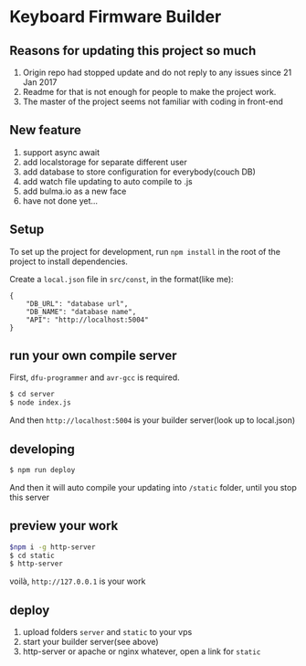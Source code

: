 # Keyboard Firmware Builder
## Reasons for updating this project so much
1. Origin repo had stopped update and do not reply to any issues since 21 Jan 2017
2. Readme for that is not enough for people to make the project work.
3. The master of the project seems not familiar with coding in front-end

## New feature
1. support async await
2. add localstorage for separate different user
3. add database to store configuration for everybody(couch DB)
4. add watch file updating to auto compile to .js
5. add bulma.io as a new face
6. have not done yet...

## Setup
To set up the project for development, run `npm install` in the root of the project to install dependencies.

Create a `local.json` file in `src/const`, in the format(like me):

    {
    	"DB_URL": "database url",
    	"DB_NAME": "database name",
    	"API": "http://localhost:5004"
    }

## run your own compile server
First, `dfu-programmer` and `avr-gcc` is required.
```bash
$ cd server
$ node index.js
```
And then `http://localhost:5004` is your builder server(look up to local.json)

## developing
```bash
$ npm run deploy
```
And then it will auto compile your updating into `/static` folder, until you stop this server

## preview your work
```bash
$npm i -g http-server
$ cd static
$ http-server
```
voilà, `http://127.0.0.1` is your work

## deploy
1. upload folders `server` and `static` to your vps
2. start your builder server(see above)
3. http-server or apache or nginx whatever, open a link for `static`
